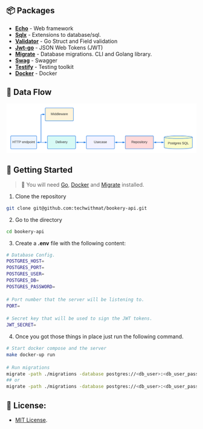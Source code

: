 ## 📦 Packages

- **[Echo](https://github.com/labstack/echo)** - Web framework
- **[Sqlx](https://github.com/jmoiron/sqlx)** - Extensions to database/sql.
- **[Validator](https://github.com/go-playground/validator)** - Go Struct and Field validation
- **[Jwt-go](https://github.com/dgrijalva/jwt-go)** - JSON Web Tokens (JWT)
- **[Migrate](https://github.com/golang-migrate/migrate)** - Database migrations. CLI and Golang library.
- **[Swag](https://github.com/swaggo/swag)** - Swagger
- **[Testify](https://github.com/stretchr/testify)** - Testing toolkit
- **[Docker](https://www.docker.com/)** - Docker

## 📝 Data Flow

![DataFlow](./data_flow.png)

## 🔧 Getting Started

> 🚧 You will need [Go](https://go.dev/doc/install), [Docker](https://www.docker.com/get-started/) and [Migrate](https://github.com/golang-migrate/migrate) installed.

1. Clone the repository

```bash
git clone git@github.com:techwithmat/bookery-api.git
```

2. Go to the directory

```bash
cd bookery-api
```

3. Create a **.env** file with the following content:

```bash
# Database Config.
POSTGRES_HOST=
POSTGRES_PORT=
POSTGRES_USER=
POSTGRES_DB=
POSTGRES_PASSWORD=

# Port number that the server will be listening to.
PORT=

# Secret key that will be used to sign the JWT tokens.
JWT_SECRET=
```

4. Once you got those things in place just run the following command.

```bash
# Start docker compose and the server
make docker-up run

# Run migrations
migrate -path ./migrations -database postgres://<db_user>:<db_user_password>@<host>/<database_name>?sslmode=disable up
## or 
migrate -path ./migrations -database postgres://<db_user>:<db_user_password>@<host>/<database_name>?sslmode=disable down
```

## 🔑 License:

- [MIT License](https://github.com/techwithmat/bookery-api/blob/main/LICENSE).
